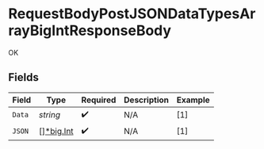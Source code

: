 # RequestBodyPostJSONDataTypesArrayBigIntResponseBody

OK


## Fields

| Field                                         | Type                                          | Required                                      | Description                                   | Example                                       |
| --------------------------------------------- | --------------------------------------------- | --------------------------------------------- | --------------------------------------------- | --------------------------------------------- |
| `Data`                                        | *string*                                      | :heavy_check_mark:                            | N/A                                           | [1]                                           |
| `JSON`                                        | [][*big.Int](https://pkg.go.dev/math/big#Int) | :heavy_check_mark:                            | N/A                                           | [1]                                           |